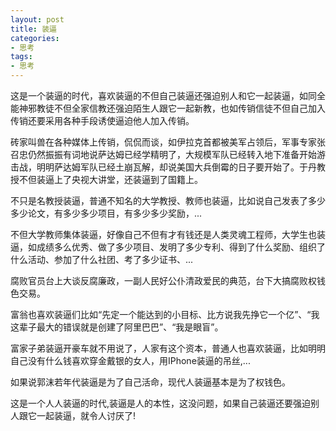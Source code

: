 ```yaml
---
layout: post
title: 装逼
categories:
- 思考
tags:
- 思考
---
```


这是一个装逼的时代，喜欢装逼的不但自己装逼还强迫别人和它一起装逼，<!--more-->如同全能神邪教徒不但全家信教还强迫陌生人跟它一起新教，也如传销信徒不但自己加入传销还要采用各种手段诱使逼迫他人加入传销。

砖家叫兽在各种媒体上传销，侃侃而谈，如伊拉克首都被美军占领后，军事专家张召忠仍然振振有词地说萨达姆已经学精明了，大规模军队已经转入地下准备开始游击战，明明萨达姆军队已经土崩瓦解，却说美国大兵倒霉的日子要开始了。于丹教授不但装逼上了央视大讲堂，还装逼到了国籍上。

不只是名教授装逼，普通不知名的大学教授、教师也装逼，比如说自己发表了多少多少论文，有多少多少项目，有多少多少奖励，...

不但大学教师集体装逼，好像自己不但有才有钱还是人类灵魂工程师，大学生也装逼，如成绩多么优秀、做了多少项目、发明了多少专利、得到了什么奖励、组织了什么活动、参加了什么社团、考了多少证书、...

腐败官员台上大谈反腐廉政，一副人民好公仆清政爱民的典范，台下大搞腐败权钱色交易。

富翁也喜欢装逼们比如“先定一个能达到的小目标、比方说我先挣它一个亿”、“我这辈子最大的错误就是创建了阿里巴巴”、“我是眼盲”。

富家子弟装逼开豪车就不用说了，人家有这个资本，普通人也喜欢装逼，比如明明自己没有什么钱喜欢穿金戴银的女人，用IPhone装逼的吊丝,...

如果说郭沫若年代装逼是为了自己活命，现代人装逼基本是为了权钱色。

这是一个人人装逼的时代,装逼是人的本性，这没问题，如果自己装逼还要强迫别人跟它一起装逼，就令人讨厌了!